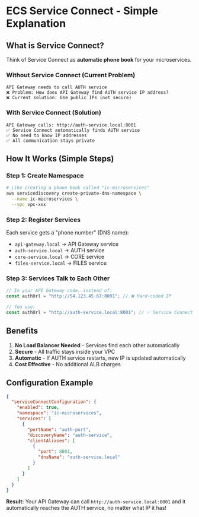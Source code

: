 # ECS Service Connect - Simple Explanation

## What is Service Connect?
Think of Service Connect as **automatic phone book** for your microservices.

### Without Service Connect (Current Problem)
```
API Gateway needs to call AUTH service
❌ Problem: How does API Gateway find AUTH service IP address?
❌ Current solution: Use public IPs (not secure)
```

### With Service Connect (Solution)
```
API Gateway calls: http://auth-service.local:8001
✅ Service Connect automatically finds AUTH service
✅ No need to know IP addresses
✅ All communication stays private
```

## How It Works (Simple Steps)

### Step 1: Create Namespace
```bash
# Like creating a phone book called "ic-microservices"
aws servicediscovery create-private-dns-namespace \
  --name ic-microservices \
  --vpc vpc-xxx
```

### Step 2: Register Services
Each service gets a "phone number" (DNS name):
- `api-gateway.local` → API Gateway service
- `auth-service.local` → AUTH service  
- `core-service.local` → CORE service
- `files-service.local` → FILES service

### Step 3: Services Talk to Each Other
```javascript
// In your API Gateway code, instead of:
const authUrl = "http://54.123.45.67:8001"; // ❌ Hard-coded IP

// You use:
const authUrl = "http://auth-service.local:8001"; // ✅ Service Connect
```

## Benefits
1. **No Load Balancer Needed** - Services find each other automatically
2. **Secure** - All traffic stays inside your VPC
3. **Automatic** - If AUTH service restarts, new IP is updated automatically
4. **Cost Effective** - No additional ALB charges

## Configuration Example
```json
{
  "serviceConnectConfiguration": {
    "enabled": true,
    "namespace": "ic-microservices",
    "services": [
      {
        "portName": "auth-port",
        "discoveryName": "auth-service",
        "clientAliases": [
          {
            "port": 8001,
            "dnsName": "auth-service.local"
          }
        ]
      }
    ]
  }
}
```

**Result:** Your API Gateway can call `http://auth-service.local:8001` and it automatically reaches the AUTH service, no matter what IP it has!
